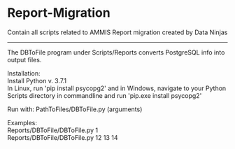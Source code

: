 # Report-Migration
Contain all scripts related to AMMIS Report migration created by Data Ninjas

- - - - - - - - - - - - - - - - - - - - - - - - - - - - - - - - - - - - - - -

The DBToFile program under Scripts/Reports converts PostgreSQL info into output files. 

Installation:  
Install Python v. 3.7.1  
In Linux, run 'pip install psycopg2' and in Windows, navigate to your Python Scripts directory in commandline and run 'pip.exe install psycopg2'

Run with: PathToFiles/DBToFile.py (arguments)

Examples:  
Reports/DBToFile/DBToFile.py 1  
Reports/DBToFile/DBToFile.py 12 13 14  


